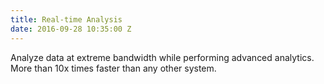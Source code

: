 ```yaml
---
title: Real-time Analysis
date: 2016-09-28 10:35:00 Z
---
```


Analyze data at extreme bandwidth while performing advanced analytics. More than 10x times faster than any other system.